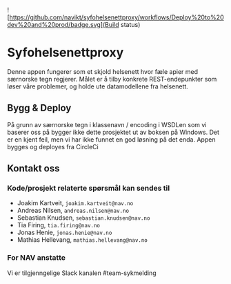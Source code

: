 ![https://github.com/navikt/syfohelsenettproxy/workflows/Deploy%20to%20dev%20and%20prod/badge.svg](Build status)
# Syfohelsenettproxy
Denne appen fungerer som et skjold helsenett hvor fæle apier med særnorske tegn regjerer. Målet er å tilby konkrete
REST-endepunkter som løser våre problemer, og holde ute datamodellene fra helsenett. 

## Bygg & Deploy
På grunn av særnorske tegn i klassenavn / encoding i WSDLen som vi baserer oss på bygger ikke dette prosjektet ut av boksen på Windows. Det er en kjent feil, men vi har ikke funnet en god løsning på det enda. Appen bygges og deployes fra CircleCi

## Kontakt oss
### Kode/prosjekt relaterte spørsmål kan sendes til
* Joakim Kartveit, `joakim.kartveit@nav.no`
* Andreas Nilsen, `andreas.nilsen@nav.no`
* Sebastian Knudsen, `sebastian.knudsen@nav.no`
* Tia Firing, `tia.firing@nav.no`
* Jonas Henie, `jonas.henie@nav.no`
* Mathias Hellevang, `mathias.hellevang@nav.no`

### For NAV anstatte
Vi er tilgjenngelige Slack kanalen #team-sykmelding